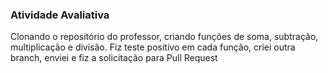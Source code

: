 ### Atividade Avaliativa ###

Clonando o repositório do professor, criando funções de soma, subtração, multiplicação e divisão. Fiz teste positivo em cada função, criei outra branch, enviei e fiz a solicitação para Pull Request
